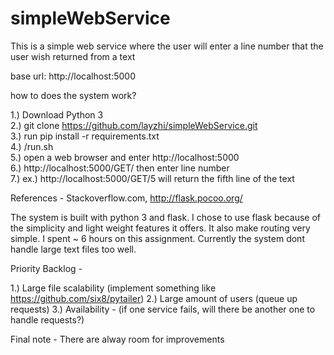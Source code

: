 # simpleWebService

This is a simple web service where the user will enter a line number that the user wish returned from a text

base url: http://localhost:5000

how to does the system work?

1.) Download Python 3<br />
2.) git clone https://github.com/layzhi/simpleWebService.git<br />
3.) run pip install -r requirements.txt<br />
4.) /run.sh<br />
5.) open a web browser and enter http://localhost:5000<br />
6.) http://localhost:5000/GET/ then enter line number<br />
7.) ex.) http://localhost:5000/GET/5 will return the fifth line of the text

References - Stackoverflow.com, http://flask.pocoo.org/

The system is built with python 3 and flask. I chose to use flask because of the simplicity and light weight features it offers. It also make routing very simple. I spent ~ 6 hours on this assignment. Currently the system dont handle large text files too well.

Priority Backlog -

1.) Large file scalability (implement something like https://github.com/six8/pytailer)
2.) Large amount of users (queue up requests)
3.) Availability - (if one service fails, will there be another one to handle requests?)

Final note - There are alway room for improvements
